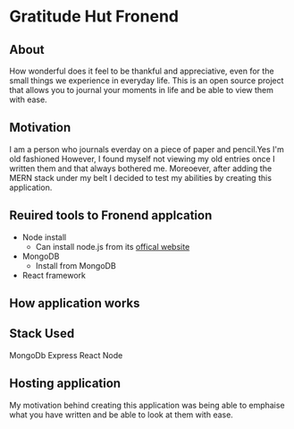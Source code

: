 
# Gratitude Hut Fronend

## About 
How wonderful does it feel to be thankful and appreciative, even for the small things we experience in everyday life.
This is an open source project that allows you to journal your moments in life and be able to view them with ease.

## Motivation 
I am a person who journals everday on a piece of paper and pencil.Yes I'm old fashioned However, I found myself not viewing my old entries once I written them and that always bothered me. Moreoever, after adding the MERN stack under my belt I decided to test my abilities by creating this application.



## Reuired tools to Fronend applcation 
* Node install 
   * Can install node.js from its [offical website](https://nodejs.org/en/download/)
* MongoDB
    * Install from MongoDB
* React framework 



## How application works 

## Stack Used
MongoDb
Express
React
Node




## Hosting application

My motivation behind creating this application was being able to emphaise what you have written and be able to look at them with ease.
